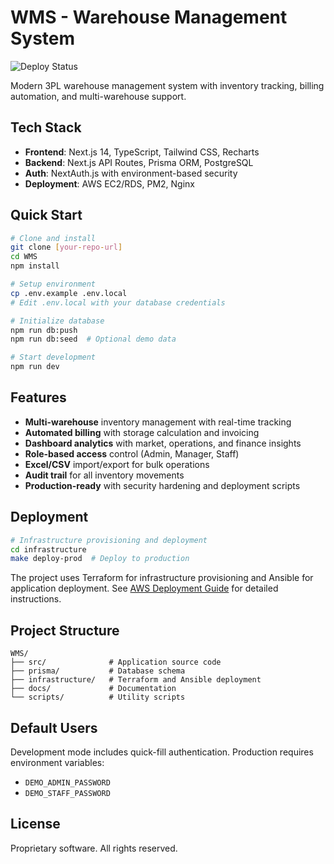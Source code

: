 # WMS - Warehouse Management System

![Deploy Status](https://github.com/progami/WMS_EcomOS/actions/workflows/deploy.yml/badge.svg)

Modern 3PL warehouse management system with inventory tracking, billing automation, and multi-warehouse support.

## Tech Stack

- **Frontend**: Next.js 14, TypeScript, Tailwind CSS, Recharts
- **Backend**: Next.js API Routes, Prisma ORM, PostgreSQL  
- **Auth**: NextAuth.js with environment-based security
- **Deployment**: AWS EC2/RDS, PM2, Nginx

## Quick Start

```bash
# Clone and install
git clone [your-repo-url]
cd WMS
npm install

# Setup environment
cp .env.example .env.local
# Edit .env.local with your database credentials

# Initialize database
npm run db:push
npm run db:seed  # Optional demo data

# Start development
npm run dev
```

## Features

- **Multi-warehouse** inventory management with real-time tracking
- **Automated billing** with storage calculation and invoicing
- **Dashboard analytics** with market, operations, and finance insights
- **Role-based access** control (Admin, Manager, Staff)
- **Excel/CSV** import/export for bulk operations
- **Audit trail** for all inventory movements
- **Production-ready** with security hardening and deployment scripts

## Deployment

```bash
# Infrastructure provisioning and deployment
cd infrastructure
make deploy-prod  # Deploy to production
```

The project uses Terraform for infrastructure provisioning and Ansible for application deployment.
See [AWS Deployment Guide](./docs/AWS_FREE_TIER_DEPLOYMENT.md) for detailed instructions.

## Project Structure

```
WMS/
├── src/              # Application source code
├── prisma/           # Database schema
├── infrastructure/   # Terraform and Ansible deployment
├── docs/             # Documentation
└── scripts/          # Utility scripts
```

## Default Users

Development mode includes quick-fill authentication. Production requires environment variables:
- `DEMO_ADMIN_PASSWORD` 
- `DEMO_STAFF_PASSWORD`

## License

Proprietary software. All rights reserved.